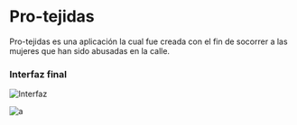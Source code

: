 # Pro-tejidas


Pro-tejidas es una aplicación la cual fue creada con el fin de socorrer a las mujeres que han sido abusadas en la calle.

### Interfaz final


![Interfaz](protejidas.png)


![a](protejidas.png)


